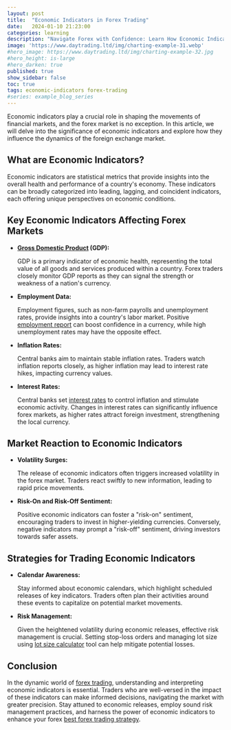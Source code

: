 ```yaml
---
layout: post
title:  "Economic Indicators in Forex Trading"
date:   2024-01-10 21:23:00
categories: learning
description: "Navigate Forex with Confidence: Learn How Economic Indicators Shape FOREX Markets for Informed Trading Success."
image: 'https://www.daytrading.ltd/img/charting-example-31.webp'
#hero_image: https://www.daytrading.ltd/img/charting-example-32.jpg
#hero_height: is-large
#hero_darken: true
published: true
show_sidebar: false
toc: true
tags: economic-indicators forex-trading
#series: example_blog_series
---
```


<p>Economic indicators play a crucial role in shaping the movements of financial markets, and the forex market is no exception. In this article, we will delve into the significance of economic indicators and explore how they influence the dynamics of the foreign exchange market.</p>

## What are Economic Indicators?
<p>Economic indicators are statistical metrics that provide insights into the overall health and performance of a country's economy. These indicators can be broadly categorized into leading, lagging, and coincident indicators, each offering unique perspectives on economic conditions.</p>

## Key Economic Indicators Affecting Forex Markets
<ul><li><strong><a href="https://www.daytrading.ltd/learning/gross-domestic-product">Gross Domestic Product</a> (GDP):</strong>
<p>GDP is a primary indicator of economic health, representing the total value of all goods and services produced within a country. Forex traders closely monitor GDP reports as they can signal the strength or weakness of a nation's currency.</p></li>

<li><strong>Employment Data:</strong> <p>Employment figures, such as non-farm payrolls and unemployment rates, provide insights into a country's labor market. Positive <a href="https://www.daytrading.ltd/learning/employment-report">employment report</a> can boost confidence in a currency, while high unemployment rates may have the opposite effect.</p></li>

<li><strong>Inflation Rates:</strong> <p>Central banks aim to maintain stable inflation rates. Traders watch inflation reports closely, as higher inflation may lead to interest rate hikes, impacting currency values.</p></li>

<li><strong>Interest Rates:</strong> <p>Central banks set <a href="https://www.daytrading.ltd/learning/interest-rates">interest rates</a> to control inflation and stimulate economic activity. Changes in interest rates can significantly influence forex markets, as higher rates attract foreign investment, strengthening the local currency.</p></li>
</ul>

## Market Reaction to Economic Indicators
<ul><li><strong>Volatility Surges:</strong>
<p>The release of economic indicators often triggers increased volatility in the forex market. Traders react swiftly to new information, leading to rapid price movements.</p></li>

<li><strong>Risk-On and Risk-Off Sentiment:</strong>
<p>Positive economic indicators can foster a "risk-on" sentiment, encouraging traders to invest in higher-yielding currencies. Conversely, negative indicators may prompt a "risk-off" sentiment, driving investors towards safer assets.</p></li>
</ul>

## Strategies for Trading Economic Indicators
<ul><li><strong>Calendar Awareness:</strong>
<p>Stay informed about economic calendars, which highlight scheduled releases of key indicators. Traders often plan their activities around these events to capitalize on potential market movements.</p></li>

<li><strong>Risk Management:</strong>
<p>Given the heightened volatility during economic releases, effective risk management is crucial. Setting stop-loss orders and managing lot size using <a href="https://www.daytrading.ltd/learning/forex-position-sizes-calculator">lot size calculator</a> tool can help mitigate potential losses.</p></li></ul>

## Conclusion
<p>In the dynamic world of <a href="https://www.daytrading.ltd/learning/what-is-forex-trading">forex trading</a>, understanding and interpreting economic indicators is essential. Traders who are well-versed in the impact of these indicators can make informed decisions, navigating the market with greater precision. Stay attuned to economic releases, employ sound risk management practices, and harness the power of economic indicators to enhance your forex <a href="https://www.daytrading.ltd/learning/best-forex-trading-strategy">best forex trading strategy</a>.</p>

<script type="application/ld+json">
{
  "@context": "https://schema.org",
  "@type": "FAQPage",
  "mainEntity": [
    {
      "@type": "Question",
      "name": "What are economic indicators?",
      "acceptedAnswer": {
        "@type": "Answer",
        "text": "Economic indicators are statistical metrics reflecting a country's economic health, influencing forex market dynamics."
      }
    },
    {
      "@type": "Question",
      "name": "How do GDP reports impact the forex market?",
      "acceptedAnswer": {
        "@type": "Answer",
        "text": "GDP reports signal a nation's economic strength or weakness, affecting forex traders' confidence in a currency."
      }
    },
    {
      "@type": "Question",
      "name": "Why are employment data crucial for forex trading?",
      "acceptedAnswer": {
        "@type": "Answer",
        "text": "Employment figures, like non-farm payrolls, impact currency values, providing insights into a country's labor market."
      }
    },
    {
      "@type": "Question",
      "name": "How do interest rates influence forex markets?",
      "acceptedAnswer": {
        "@type": "Answer",
        "text": "Changes in interest rates set by central banks can significantly affect forex markets, attracting or deterring foreign investment."
      }
    },
    {
      "@type": "Question",
      "name": "What strategies help navigate economic indicator releases?",
      "acceptedAnswer": {
        "@type": "Answer",
        "text": "Stay informed with economic calendars, employ risk management, and capitalize on market movements for effective forex trading."
      }
    }
  ]
}
</script>